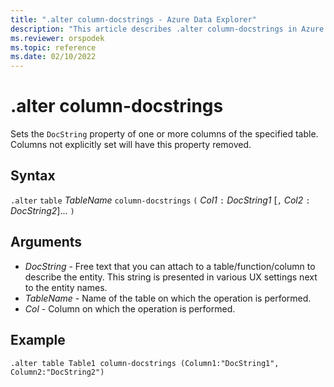 ```yaml
---
title: ".alter column-docstrings - Azure Data Explorer"
description: "This article describes .alter column-docstrings in Azure Data Explorer."
ms.reviewer: orspodek
ms.topic: reference
ms.date: 02/10/2022
---
```

# .alter column-docstrings

Sets the `DocString` property of one or more columns of the specified table.  Columns not explicitly set will have this property removed.

## Syntax

`.alter` `table` *TableName* `column-docstrings` `(` *Col1* `:` *DocString1* [`,` *Col2* `:` *DocString2*]... `)`

## Arguments

- *DocString* - Free text that you can attach to a table/function/column to describe the entity. This string is presented in various UX settings next to the entity names.
- *TableName* - Name of the table on which the operation is performed.
- *Col* - Column on which the operation is performed.

## Example

```kusto
.alter table Table1 column-docstrings (Column1:"DocString1", Column2:"DocString2")
```
